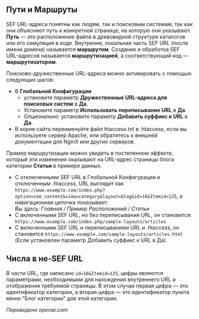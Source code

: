 <!-- Filename: Search_Engine_Friendly_URLs / Display title: Дружественные к поисковым системам URL-адреса   -->

## Пути и Маршруты

SEF URL-адреса понятны как людям, так и поисковым системам, так как они объясняют путь к конкретной странице, на которую они указывают. **Путь** — это расположение файла в древовидной структуре каталогов или его симуляция в коде. Внутренне, локальная часть SEF URL (после имени домена) называется **маршрутом**. Создание и обработка SEF URL-адресов называется **маршрутизацией**, а соответствующий код — **маршрутизатором**.

Поисково-дружественные URL-адреса можно активировать с помощью следующих шагов:
* В **Глобальной Конфигурации**
    - установите параметр **Дружественные URL-адреса для поисковых систем** в **Да**.
    - Установите параметр **Использовать переписывание URL** в **Да**.
    - Опционально: установите параметр **Добавить суффикс к URL** в **Да**.
* В корне сайта переименуйте файл htaccess.txt в .htaccess, если вы используете
сервер Apache, или обратитесь к внешней документации для NginX или других
серверов.

Пример маршрутизации можно увидеть в постепенном эффекте, который эти изменения оказывают на URL-адрес страницы блога категории **Статьи** в примере данных.

- С отключенными SEF URL в Глобальной Конфигурации и отключенным .htaccess,
URL выглядит как `https://www.example.com/index.php?option=com_content&view=category&layout=blog&id=16&Itemid=125`, а навигационная цепочка показывает:<br>
 *Вы здесь: Главная / Пример Расположений / Статьи*
- С включенными SEF URL, но без переписывания URL, он становится:
  `https://www.example.com/index.php/sample-layouts/articles`
- С включенными SEF URL и переписыванием URL и .htaccess, он становится
  `https://www.example.com/sample-layouts/articles.html` (Если установлен параметр Добавить суффикс к URL в Да).

## Числа в не-SEF URL

В части URL, где написано `id=16&Itemid=125`, цифры являются параметрами, необходимыми для нахождения внутреннего URL и отображения требуемой страницы. В этом случае первая цифра — это идентификатор категории, а вторая цифра — это идентификатор пункта меню "Блог категории" для этой категории.

*Переведено openai.com*
